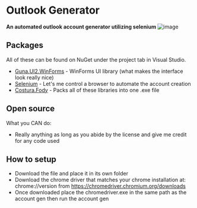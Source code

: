 # Outlook Generator
**An automated outlook account generator utilizing selenium**
![image](https://media.discordapp.net/attachments/995854349488103485/996307097480331294/unknown.png)

## Packages 
All of these can be found on NuGet under the project tab in Visual Studio.
 - [Guna.UI2.WinForms](https://www.nuget.org/packages/Guna.UI2.WinForms/2.0.3.2?_src=template) - WinForms UI library (what makes the interface look really nice)
 - [Selenium](https://www.nuget.org/packages/Selenium.WebDriver/4.3.0?_src=template) - Let's me control a browser to automate the account creation
 - [Costura.Fody](https://www.nuget.org/packages/Costura.Fody/5.7.0?_src=template) - Packs all of these libraries into one .exe file

## Open source
What you CAN do:
- Really anything as long as you abide by the license and give me credit for any code used

## How to setup
- Download the file and place it in its own folder
- Download the chrome driver that matches your chrome installation at: chrome://version from https://chromedriver.chromium.org/downloads
- Once downloaded place the chromedriver.exe in the same path as the account gen then run the account gen
